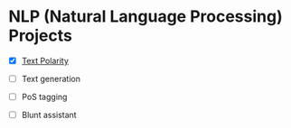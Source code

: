 # NLP (Natural Language Processing) Projects

- [X] [Text Polarity](https://github.com/addicted-by/NLP/blob/main/articles/neural_networks_text_classification.pdf)

- [ ] Text generation

- [ ] PoS tagging

- [ ] Blunt assistant

